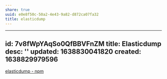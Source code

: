 ```yaml
---
share: true
uuid: e0e8f50c-50a2-4e43-9a82-d872ca07fa32
title: elasticdump
---
```

---
id: 7v8fWpYAqSo0QfBBVFnZM
title: Elasticdump
desc: ''
updated: 1638830041820
created: 1638829979596
---

[elasticdump - npm](https://www.npmjs.com/package/elasticdump)